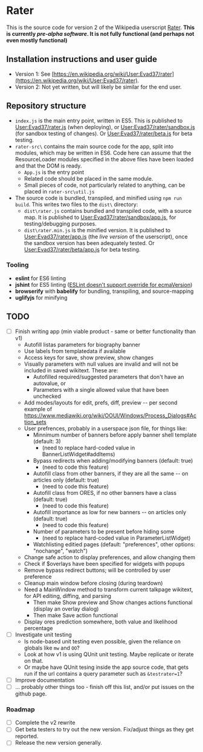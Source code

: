 # Rater
This is the source code for version 2 of the Wikipedia userscript [Rater](https://en.wikipedia.org/wiki/User:Evad37/rater).
**This is currently *pre-alpha software*. It is not fully functional (and perhaps not even mostly functional)**

## Installation instructions and user guide
- Version 1: See [https://en.wikipedia.org/wiki/User:Evad37/rater](https://en.wikipedia.org/wiki/User:Evad37/rater).
- Version 2: Not yet written, but will likely be similar for the end user.

## Repository structure
- `index.js` is the main entry point, written in ES5. This is published to [User:Evad37/rater.js](https://en.wikipedia.org/wiki/User:Evad37/rater.js) (when deploying), or  [User:Evad37/rater/sandbox.js](https://en.wikipedia.org/wiki/User:Evad37/rater/sandbox.js) (for sandbox testing of changes). Or [User:Evad37/rater/beta.js](https://en.wikipedia.org/wiki/User:Evad37/rater/beta.js) for beta testing.
- `rater-src\` contains the main source code for the app, split into modules, which may be written in ES6. Code here can assume that the ResourceLoader modules specified in the above files have been loaded and that the DOM is ready.
   - `App.js` is the entry point
   - Related code should be placed in the same module.
   - Small pieces of code, not particularly related to anything, can be placed in `rater-src\util.js`
- The source code is bundled, transpiled, and minified using `npm run build`. This writes two files to the `dist\` directory:
   - `dist\rater.js` contains bundled and transpiled code, with a source map. It is published to [User:Evad37/rater/sandbox/app.js](https://en.wikipedia.org/wiki/User:Evad37/rater/sandbox/app.js), for testing/debugging purposes.
   - `dist\rater.min.js` is the minified version.  It is published to [User:Evad37/rater/app.js](https://en.wikipedia.org/wiki/User:Evad37/rater/app.js)  (the *live version* of the userscript), once the sandbox version has been adequately tested. Or [User:Evad37/rater/beta/app.js](https://en.wikipedia.org/wiki/User:Evad37/rater/beta/app.js) for beta testing.
### Tooling
- **eslint** for ES6 linting
- **jshint** for ES5 linting ([ESLint doesn't support override for ecmaVersion](https://github.com/sindresorhus/eslint-config-xo/issues/16#issuecomment-190302577))
- **browserify** with **babelify** for bundling, transpiling, and source-mapping
- **uglifyjs** for minifying

## TODO
 - [ ] Finish writing app (min viable product - same or better functionality than v1)
    - Autofill listas parameters for biography banner
    - Use labels from templatedata if available
    - Access keys for save, show preview, show changes
    - Visually parameters with null values are invalid and will not be included in saved wikitext. These are:
       - Autofilled required/suggested parameters that don't have an autovalue, or
       - Parameters with a single allowed value that have been unchecked 
    - Add modes/layouts for edit, prefs, diff, preview -- per second example of https://www.mediawiki.org/wiki/OOUI/Windows/Process_Dialogs#Action_sets 
    - User prefrences, probably in a userspace json file, for things like:
       - Minnimum number of banners before apply banner shell template (default: 3)
          - (need to replace hard-coded value in BannerListWidget#addItems)
       - Bypass redirects when adding/modifying banners (default: true)
          - (need to code this feature)
       - Autofill class from other banners, if they are all the same -- on articles only (default: true)
          - (need to code this feature)
       - Autofill class from ORES, if no other banners have a class (default: true)
          - (need to code this feature)
       - Autofill importance as low for new banners -- on articles only (default: true)
          - (need to code this feature)
       - Number of parameters to be present before hiding some
          - (need to replace hard-coded value in ParameterListWidget)
       - Watchlisting editied pages (default: "preferences", other options: "nochange", "watch")
    - Change safe action to display preferences, and allow changing them
    - Check if $overlays have been specified for widgets with popups
    - Remove bypass redirect buttons; will be controlled by user preference
    - Cleanup main window before closing (during teardown)
    - Need a MainWindow method to transform current talkpage wikitext, for API editing, diffing, and parsing
       - Then make Show preview and Show changes actions functional (display an overlay dialog)
       - Then make Save action functional
    - Display ores prediction somewhere, both value and likelihood percentage
 - [ ] Investigate unit testing
    - Is node-based unit testing even possible, given the reliance on globals like `mw` and `OO`?
    - Look at how v1 is using QUnit unit testing. Maybe replicate or iterate on that.
    - Or maybe have QUnit tesing inside the app source code, that gets run if the url contains a query parameter such as `&testrater=1`?
- [ ] Improve documentation
- [ ] ... probably other things too - finish off this list, and/or put issues on the github page.
### Roadmap
- [ ] Complete the v2 rewrite
- [ ] Get beta testers to try out the new version. Fix/adjust things as they get reported.
- [ ] Release the new version generally.